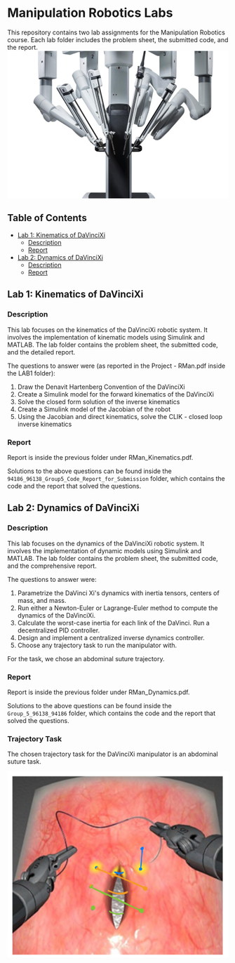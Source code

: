 # Manipulation Robotics Labs

This repository contains two lab assignments for the Manipulation Robotics course. Each lab folder includes the problem sheet, the submitted code, and the report.
![DaVinci](DaVinci.jpg)

## Table of Contents

- [Lab 1: Kinematics of DaVinciXi](#lab-1-kinematics-of-davincixi)
  - [Description](#description)
  - [Report](#report1)
- [Lab 2: Dynamics of DaVinciXi](#lab-2-dynamics-of-davincixi)
  - [Description](#description)
  - [Report](#report2)

## Lab 1: Kinematics of DaVinciXi

### Description

This lab focuses on the kinematics of the DaVinciXi robotic system. It involves the implementation of kinematic models using Simulink and MATLAB. The lab folder contains the problem sheet, the submitted code, and the detailed report.

The questions to answer were (as reported in the Project - RMan.pdf inside the LAB1 folder):

1. Draw the Denavit Hartenberg Convention of the DaVinciXi
2. Create a Simulink model for the forward kinematics of the DaVinciXi
3. Solve the closed form solution of the inverse kinematics
4. Create a Simulink model of the Jacobian of the robot
5. Using the Jacobian and direct kinematics, solve the CLIK - closed loop inverse kinematics

### Report
Report is inside the previous folder under RMan_Kinematics.pdf.

Solutions to the above questions can be found inside the `94186_96138_Group5_Code_Report_for_Submission` folder, which contains the code and the report that solved the questions.

## Lab 2: Dynamics of DaVinciXi

### Description

This lab focuses on the dynamics of the DaVinciXi robotic system. It involves the implementation of dynamic models using Simulink and MATLAB. The lab folder contains the problem sheet, the submitted code, and the comprehensive report.

The questions to answer were:

1. Parametrize the DaVinci Xi's dynamics with inertia tensors, centers of mass, and mass.
2. Run either a Newton-Euler or Lagrange-Euler method to compute the dynamics of the DaVinciXi.
3. Calculate the worst-case inertia for each link of the DaVinci. Run a decentralized PID controller.
4. Design and implement a centralized inverse dynamics controller.
5. Choose any trajectory task to run the manipulator with.

For the task, we chose an abdominal suture trajectory.

### Report
Report is inside the previous folder under RMan_Dynamics.pdf.

Solutions to the above questions can be found inside the `Group_5_96138_94186` folder, which contains the code and the report that solved the questions.

### Trajectory Task
The chosen trajectory task for the DaVinciXi manipulator is an abdominal suture task.

![Abdominal Suture Task 1](LAB2_DYNAMICS/Images/Abdominal_Suture.png)



